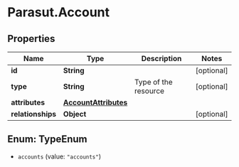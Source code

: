 # Parasut.Account

## Properties
Name | Type | Description | Notes
------------ | ------------- | ------------- | -------------
**id** | **String** |  | [optional] 
**type** | **String** | Type of the resource | [optional] 
**attributes** | [**AccountAttributes**](AccountAttributes.md) |  | 
**relationships** | **Object** |  | [optional] 


<a name="TypeEnum"></a>
## Enum: TypeEnum


* `accounts` (value: `"accounts"`)





